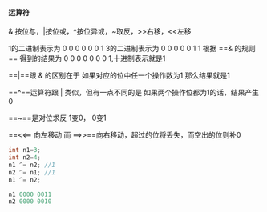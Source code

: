 #### 运算符

& 按位与，|按位或，^按位异或，~取反，>>右移，<<左移

1的二进制表示为 0 0 0 0 0 0 1
3的二进制表示为 0 0 0 0 0 1 1
根据 ==& 的规则== 得到的结果为 0 0 0 0 0 0 0 1,十进制表示就是1

==|==跟 & 的区别在于 如果对应的位中任一个操作数为1 那么结果就是1

==^==运算符跟 | 类似，但有一点不同的是 如果两个操作位都为1的话，结果产生0

==~==是对位求反 1变0， 0变1

==<<== 向左移动 而 ==>>==向右移动，超过的位将丢失，而空出的位则补0

```` c
int n1=3;
int n2=4;
n1 ^= n2; //1
n2 ^= n1; //1
n1 ^= n2;

n1 0000 0011
n2 0000 0010
````



